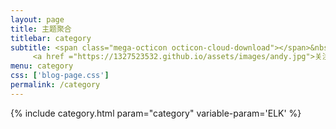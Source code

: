 ```yaml
---
layout: page
title: 主题聚合
titlebar: category
subtitle: <span class="mega-octicon octicon-cloud-download"></span>&nbsp;&nbsp;
     <a href ="https://1327523532.github.io/assets/images/andy.jpg">关注公众号：<font color="#00FF00">风雨无阻</font></a>
menu: category
css: ['blog-page.css']
permalink: /category
---
```


{% include category.html param="category" variable-param='ELK' %}
